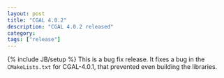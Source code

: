 ```yaml
---
layout: post
title: "CGAL 4.0.2"
description: "CGAL 4.0.2 released"
category:
tags: ["release"]
---
```

{% include JB/setup %}
This is a bug fix release. It fixes a bug in
the <code>CMakeLists.txt</code> for CGAL-4.0.1, that prevented even
building the libraries.
